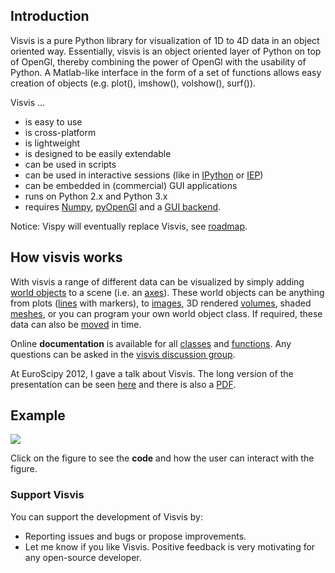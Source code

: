## Introduction ##

Visvis is a pure Python library for visualization of 1D to 4D data in an object oriented way. Essentially, visvis is an object oriented layer of Python on top of OpenGl, thereby combining the power of OpenGl with the usability of Python. A Matlab-like interface in the form of a set of functions allows easy creation of objects (e.g. plot(), imshow(), volshow(), surf()).

Visvis ...
  * is easy to use
  * is cross-platform
  * is lightweight
  * is designed to be easily extendable
  * can be used in scripts
  * can be used in interactive sessions (like in [IPython](http://ipython.scipy.org/) or [IEP](http://iep-project.org))
  * can be embedded in (commercial) GUI applications
  * runs on Python 2.x and Python 3.x
  * requires [Numpy](http://numpy.scipy.org/), [pyOpenGl](http://pyopengl.sourceforge.net/) and a [GUI backend](Installation#Supported_backend_GUI_toolkits.md).

Notice: Vispy will eventually replace Visvis, see [roadmap](http://code.google.com/p/visvis/wiki/releaseNotes).

## How visvis works ##

With visvis a range of different data can be visualized by simply adding [world objects](cls_Wobject.md) to a scene (i.e. an [axes](cls_Axes.md)). These world objects can be anything from plots ([lines](example_plotting.md) with markers), to [images](example_images.md), 3D rendered [volumes](example_volumes.md), shaded [meshes](example_meshes.md), or you can program your own world object class. If required, these data can also be [moved](example_fourDimensions.md) in time.

Online **documentation** is available for all [classes](classes.md) and [functions](functions.md). Any questions can be asked in the [visvis discussion group](http://groups.google.com/group/visvis).

At EuroScipy 2012, I gave a talk about Visvis. The long version of the presentation can be seen [here](https://docs.google.com/presentation/pub?id=17J5IVIoh2zQk49ycYh__CYpi33aWi0oSljI_MnYByeg&start=false&loop=false&delayms=3000) and there is also a [PDF](https://dl.dropbox.com/u/1463853/docs/Talk%20on%20Visvis%20at%20Euroscipy%202012.pdf).

## Example ##
[![](http://wiki.visvis.googlecode.com/hg/images/overviewScreen.png)](http://code.google.com/p/visvis/wiki/example_overview)

Click on the figure to see the **code** and how the user can interact with the figure.


### Support Visvis ###
You can support the development of Visvis by:
  * Reporting issues and bugs or propose improvements.
  * Let me know if you like Visvis. Positive feedback is very motivating for any open-source developer.
